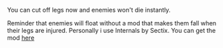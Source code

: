 You can cut off legs now and enemies won't die instantly.

Reminder that enemies will float without a mod that makes them fall when their legs are injured. Personally i use Internals by Sectix. 
You can get the mod [here](https://www.nexusmods.com/bladeandsorcery/mods/8400)
